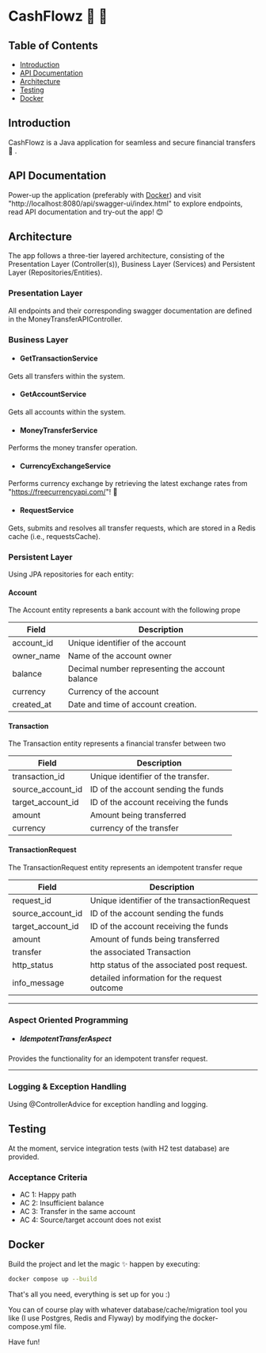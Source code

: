 # CashFlowz 💸 💸

## Table of Contents

- [Introduction](#introduction)
- [API Documentation](#API-Documentation)
- [Architecture](#architecture)
- [Testing](#testing)
- [Docker](#docker)

## Introduction

CashFlowz is a Java application for seamless and secure financial transfers 💸 .

## API Documentation

Power-up the application (preferably with [Docker](#docker-guidelines)) and
visit "http://localhost:8080/api/swagger-ui/index.html" to explore endpoints, read API documentation and try-out the
app! 😊

## Architecture

The app follows a three-tier layered architecture, consisting of the Presentation Layer (Controller(s)), Business
Layer (Services) and Persistent Layer (Repositories/Entities).

### Presentation Layer

All endpoints and their corresponding swagger documentation are defined in the MoneyTransferAPIController.

### Business Layer

- #### GetTransactionService

Gets all transfers within the system.

- #### GetAccountService

Gets all accounts within the system.

- #### MoneyTransferService

Performs the money transfer operation.

- #### CurrencyExchangeService

Performs currency exchange by retrieving the latest exchange rates from "https://freecurrencyapi.com/"! 💱

- #### RequestService

Gets, submits and resolves all transfer requests, which are stored in a Redis cache (i.e., requestsCache).

### Persistent Layer

Using JPA repositories for each entity:

#### Account

The Account entity represents a bank account with the following prope

| Field      | Description                                     |      
|------------|-------------------------------------------------|      
| account_id | Unique identifier of the account                |      
| owner_name | Name of the account owner                       |      
| balance    | Decimal number representing the account balance |     
| currency   | Currency of the account                         |                   
| created_at | Date and time of account creation.              |      

#### Transaction

The Transaction entity represents a financial transfer between two

| Field             | Description                           |         
|-------------------|---------------------------------------|         
| transaction_id    | Unique identifier of the transfer. |         
| source_account_id | ID of the account sending the funds   |         
| target_account_id | ID of the account receiving the funds |        
| amount            | Amount being transferred              |         
| currency          | currency of the transfer           |         

#### TransactionRequest

The TransactionRequest entity represents an idempotent transfer reque

| Field             | Description                                  | 
|-------------------|----------------------------------------------| 
| request_id        | Unique identifier of the transactionRequest  | 
| source_account_id | ID of the account sending the funds          | 
| target_account_id | ID of the account receiving the funds        | 
| amount            | Amount of funds being transferred            | 
| transfer       | the associated Transaction                   | 
| http_status       | http status of the associated post request.  | 
| info_message      | detailed information for the request outcome | 

_______________________________________

### Aspect Oriented Programming

- ##### IdempotentTransferAspect

Provides the functionality for an idempotent transfer request.
______________________________

### Logging & Exception Handling

Using @ControllerAdvice for exception handling and logging.

## Testing

At the moment, service integration tests (with H2 test database) are provided.

### Acceptance Criteria

- AC 1: Happy path
- AC 2: Insufficient balance
- AC 3: Transfer in the same account
- AC 4: Source/target account does not exist

## Docker

Build the project and let the magic ✨ happen by executing:

````bash
docker compose up --build
````

That's all you need, everything is set up for you :)

You can of course play with whatever database/cache/migration tool you like (I use Postgres, Redis and Flyway) by
modifying the docker-compose.yml file.

Have fun! 
